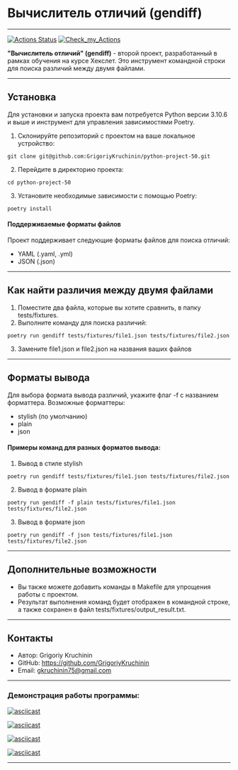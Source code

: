 # Вычислитель отличий (gendiff)
***
[![Actions Status](https://github.com/GrigoriyKruchinin/python-project-50/workflows/hexlet-check/badge.svg)](https://github.com/GrigoriyKruchinin/python-project-50/actions)
[![Check_my_Actions](https://github.com/GrigoriyKruchinin/python-project-50/actions/workflows/my_workflow.yml/badge.svg)](https://github.com/GrigoriyKruchinin/python-project-50/actions)


__"Вычислитель отличий" (gendiff)__ - второй проект, разработанный в рамках обучения на курсе Хекслет. Это инструмент командной строки для поиска различий между двумя файлами.

***

## Установка
Для установки и запуска проекта вам потребуется Python версии 3.10.6 и выше и инструмент для управления зависимостями Poetry.

1. Склонируйте репозиторий с проектом на ваше локальное устройство:
```
git clone git@github.com:GrigoriyKruchinin/python-project-50.git
```
2. Перейдите в директорию проекта:
```
cd python-project-50
```
3. Установите необходимые зависимости с помощью Poetry:
```
poetry install
```
#### Поддерживаемые форматы файлов
Проект поддерживает следующие форматы файлов для поиска отличий:

- YAML (.yaml, .yml)
- JSON (.json)
***
## Как найти различия между двумя файлами

1. Поместите два файла, которые вы хотите сравнить, в папку tests/fixtures.
2. Выполните команду для поиска различий:
```
poetry run gendiff tests/fixtures/file1.json tests/fixtures/file2.json
```
3. Замените file1.json и file2.json на названия ваших файлов
***
## Форматы вывода
Для выбора формата вывода различий, укажите флаг -f с названием форматтера. Возможные форматтеры:

- stylish (по умолчанию)
- plain
- json

#### Примеры команд для разных форматов вывода:


1. Вывод в стиле stylish
```
poetry run gendiff tests/fixtures/file1.json tests/fixtures/file2.json
```

2. Вывод в формате plain
```
poetry run gendiff -f plain tests/fixtures/file1.json tests/fixtures/file2.json
```

3. Вывод в формате json
```
poetry run gendiff -f json tests/fixtures/file1.json tests/fixtures/file2.json
```
***

## Дополнительные возможности
- Вы также можете добавить команды в Makefile для упрощения работы с проектом.
- Результат выполнения команд будет отображен в командной строке, а также сохранен в файл tests/fixtures/output_result.txt.
***
## Контакты
- Автор: Grigoriy Kruchinin
- GitHub: https://github.com/GrigoriyKruchinin
- Email: gkruchinin75@gmail.com
***
### Демонстрация работы программы:
[![asciicast](https://asciinema.org/a/597170.svg)](https://asciinema.org/a/597170)

[![asciicast](https://asciinema.org/a/598903.svg)](https://asciinema.org/a/598903)

[![asciicast](https://asciinema.org/a/599137.svg)](https://asciinema.org/a/599137)

[![asciicast](https://asciinema.org/a/599152.svg)](https://asciinema.org/a/599152)
***